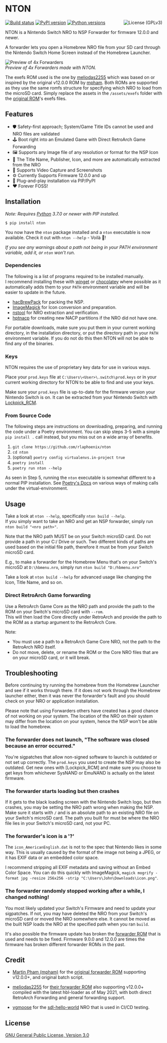 # NTON

[![Build status](https://github.com/rlaphoenix/nton/actions/workflows/ci.yml/badge.svg)](https://github.com/rlaphoenix/nton/actions/workflows/ci.yml)
[![PyPI version](https://img.shields.io/pypi/v/nton)](https://pypi.python.org/pypi/nton)
[![Python versions](https://img.shields.io/pypi/pyversions/nton)](https://pypi.python.org/pypi/nton)
<a href="https://github.com/rlaphoenix/nton/blob/master/LICENSE">
  <img align="right" src="https://img.shields.io/badge/license-GPLv3-blue" alt="License (GPLv3)"/>
</a>

NTON is a Nintendo Switch NRO to NSP Forwarder for firmware 12.0.0 and newer.

A forwarder lets you open a Homebrew NRO file from your SD card through the Nintendo Switch Home Screen instead
of the Homebrew Launcher.

![Preview of 4x Forwarders](https://user-images.githubusercontent.com/17136956/201314901-4a34a4dc-800b-44ba-beb8-333b6c37ebb6.jpg)  
*Preview of 4x Forwarders made with NTON.*

The exefs ROM used is the one by [meliodas2255] which was based on or inspired by the original v12.0.0 ROM by [mpham].
Both ROMs are supported as they use the same romfs structure for specifying which NRO to load from the microSD card.
Simply replace the assets in the `/assets/exefs` folder with the [original ROM][ROM]'s exefs files.

## Features

- 🛡️ Safety-first approach; System/Game Title IDs cannot be used and NRO files are validated
- 🕹️ Boot right into an Emulated Game with Direct RetroArch Game Forwarding
- 🖼️ Supports any Image file of any resolution or format for the NSP Icon
- 🤖 The Title Name, Publisher, Icon, and more are automatically extracted from the NRO
- 🎥 Supports Video Capture and Screenshots
- ⚙ Currently Supports Firmware 12.0.0 and up
- 🧩 Plug-and-play installation via PIP/PyPI
- ❤️ Forever FOSS!

## Installation

*Note: Requires [Python] 3.7.0 or newer with PIP installed.*

```shell
$ pip install nton
```

You now have the `nton` package installed and a `nton` executable is now available.
Check it out with `nton --help` - Voilà 🎉!

*If you see any warnings about a path not being in your PATH environment variable, add it, or `nton` won't run.*

### Dependencies

The following is a list of programs required to be installed manually.  
I recommend installing these with [winget] or [chocolatey] where possible as it automatically adds them to your
`PATH` environment variable and will be easier to update in the future.

- [hacBrewPack] for packing the NSP.
- [ImageMagick] for Icon conversion and preparation.
- [nstool] for NRO extraction and verification.
- [hptnacp] for creating new NACP partitions if the NRO did not have one.

For portable downloads, make sure you put them in your current working directory, in the installation directory,
or put the directory path in your `PATH` environment variable. If you do not do this then NTON will not be able to
find any of the binaries.

  [winget]: <https://winget.run>
  [chocolatey]: <https://chocolatey.org>
  [hacBrewPack]: <https://github.com/The-4n/hacBrewPack>
  [ImageMagick]: <https://imagemagick.org/script/download.php>
  [nstool]: <https://github.com/jakcron/nstool>
  [hptnacp]: <https://github.com/The-4n/hacPack/tree/master/hacPack-Tools/hacPackTools-NACP>

### Keys

NTON requires the use of proprietary key data for use in various ways.

Place your `prod.keys` file at `C:\Users\<User>\.switch\prod.keys` or in your current working directory for
NTON to be able to find and use your keys.

Make sure your `prod.keys` file is up-to-date for the firmware version your Nintendo Switch is on. It can be extracted
from your Nintendo Switch with [Lockpick_RCM](https://github.com/shchmue/Lockpick_RCM).

### From Source Code

The following steps are instructions on downloading, preparing, and running the code under a Poetry environment.
You can skip steps 3-5 with a simple `pip install .` call instead, but you miss out on a wide array of benefits.

1. `git clone https://github.com/rlaphoenix/nton`
2. `cd nton`
3. (optional) `poetry config virtualenvs.in-project true` 
4. `poetry install`
5. `poetry run nton --help`

As seen in Step 5, running the `nton` executable is somewhat different to a normal PIP installation.
See [Poetry's Docs] on various ways of making calls under the virtual-environment.

  [Python]: <https://python.org>
  [Poetry]: <https://python-poetry.org>
  [Poetry's Docs]: <https://python-poetry.org/docs/basic-usage/#using-your-virtual-environment>

## Usage

Take a look at `nton --help`, specifically `nton build --help`.  
If you simply want to take an NRO and get an NSP forwarder, simply run `nton build "<nro path>"`.

Note that the NRO path MUST be on your Switch microSD card. Do not provide a path in your C:/ Drive or such.
Two different kinds of paths are used based on the initial file path, therefore it must be from your Switch microSD
card.

E.g., to make a forwarder for the Homebrew Menu that's on your Switch's microSD at `D:\hbmenu.nro`, simply run
`nton build "D:/hbmenu.nro"`

Take a look at `nton build --help` for advanced usage like changing the Icon, Title Name, and so on.

### Direct RetroArch Game forwarding

Use a RetroArch Game Core as the NRO path and provide the path to the ROM on your Switch's microSD card with `--rom`.  
This will then load the Core directly under RetroArch and provide the path to the ROM as a startup argument to the
RetroArch Core.

Note:

- You must use a path to a RetroArch Game Core NRO, not the path to the RetroArch NRO itself.
- Do not move, delete, or rename the ROM or the Core NRO files that are on your microSD card, or it will break.

## Troubleshooting

Before continuing try running the homebrew from the Homebrew Launcher and see if it works through there.
If it does not work through the Homebrew launcher either, then it was never the forwarder's fault and you should
check on your NRO or application installation.

Please note that using Forwarders others have created has a good chance of not working on your system.
The location of the NRO on their system may differ from the location on your system, hence the NSP won't be able
to load the homebrew.

### The forwarder does not launch, "The software was closed because an error occurred."

You're sigpatches that allow non-signed software to launch is outdated or not set up correctly.
The `prod.keys` you used to create the NSP may also be outdated. Get new ones with [Lockpick_RCM] and
make sure you choose to get keys from whichever SysNAND or EmuNAND is actually on the latest firmware.

### The forwarder starts loading but then crashes

If it gets to the black loading screen with the Nintendo Switch logo, but then crashes, you may be setting
the NRO path wrong when making the NSP. Make sure it starts with `/` and is an absolute path to an existing
NRO file on your Switch's microSD card. The path you built for must be where the NRO file lies in your Switch's
microSD card, not your PC.

### The forwarder's icon is a '?'

The `icon_AmericanEnglish.dat` is not to the spec that Nintendo likes in some way. This is usually caused by the format of the
image not being a JPEG, or it has EXIF data or an embedded color space.

I recommend stripping all EXIF metadata and saving without an Embed Color Space. You can do this quickly with ImageMagick,
`magick mogrify -format jpg -resize 256x256 -strip "C:\Users\John\Downloads\icon.png"`.

### The forwarder randomly stopped working after a while, I changed nothing!

You most likely updated your Switch's Firmware and need to update your sigpatches. If not, you may have deleted the NRO from
your Switch's microSD card or moved the NRO somewhere else. It cannot be moved as the built NSP loads the NRO at the specified
path when you ran `build`.

It's also possible the firmware update has broken the [forwarder ROM][ROM] that is used and needs to be fixed.
Firmware 9.0.0 and 12.0.0 are times the firmware has broken different forwarder ROMs in the past.

## Credit

- [Martin Pham (mpham)][mpham] for the [original forwarder ROM][ROM] supporting v12.0.0+, and original batch script.
- [meliodas2255] for [their forwarder ROM][ROM2] also supporting v12.0.0+ compiled with the latest hbl-loader as of May
  2021, with both direct RetroArch Forwarding and general forwarding support.
- [vgmoose] for the [sdl-hello-world] NRO that is used in CI/CD testing.

  [mpham]: <https://gbatemp.net/members/mpham.537130>
  [meliodas2255]: <https://gbatemp.net/members/meliodas2255.410353>
  [vgmoose]: <https://github.com/vgmoose>
  [ROM]: <https://gitlab.com/martinpham/NSP-Forwarder>
  [ROM2]: <https://gbatemp.net/threads/nsp-forwarder-tool-for-12.587936/post-9468469>
  [sdl-hello-world]: <https://github.com/vgmoose/sdl-hello-world>

## License

[GNU General Public License, Version 3.0](LICENSE)
